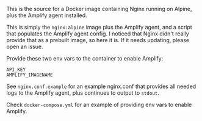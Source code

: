 This is the source for a Docker image containing Nginx running on Alpine, plus the Amplify agent installed.

This is simply the `nginx:alpine` image plus the Amplify agent, and a script that populates the Amplify agent config. I noticed that Nginx didn't really provide that as a prebuilt image, so here it is. If it needs updating, please open an issue.

Provide these two env vars to the container to enable Amplify:

```
API_KEY
AMPLIFY_IMAGENAME
```

See `nginx.conf.example` for an example nginx.conf that provides all needed logs to the Amplify agent, plus continues to output to `stdout`.

Check `docker-compose.yml` for an example of providing env vars to enable Amplify.
